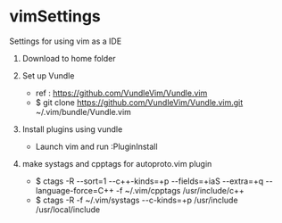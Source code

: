 # vimSettings
Settings for using vim as a IDE

1. Download to home folder
2. Set up Vundle
   - ref : https://github.com/VundleVim/Vundle.vim
   - $ git clone https://github.com/VundleVim/Vundle.vim.git ~/.vim/bundle/Vundle.vim
3. Install plugins using vundle
   - Launch vim and run :PluginInstall
   
4. make systags and cpptags for autoproto.vim plugin
   - $ ctags -R --sort=1 --c++-kinds=+p --fields=+iaS --extra=+q --language-force=C++ -f ~/.vim/cpptags /usr/include/c++
   - $ ctags -R -f ~/.vim/systags --c-kinds=+p /usr/include /usr/local/include
